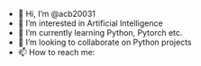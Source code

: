 - 👋 Hi, I’m @acb20031
- 👀 I’m interested in Artificial Intelligence
- 🌱 I’m currently learning Python, Pytorch etc.
- 💞️ I’m looking to collaborate on Python projects
- 📫 How to reach me: 

<!---
acb20031/acb20031 is a ✨ special ✨ repository because its `README.md` (this file) appears on your GitHub profile.
You can click the Preview link to take a look at your changes.
--->
